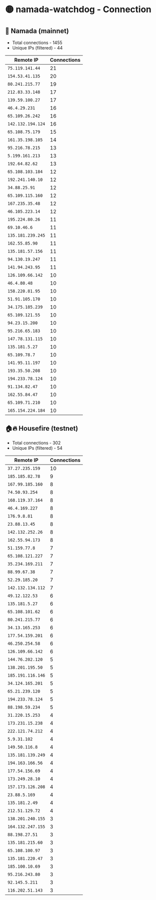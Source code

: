 # 🟡 namada-watchdog - Connection

## 🚀 Namada (mainnet)
- Total connections - 1455
- Unique IPs (filtered) - 44

| Remote IP | Connections |
|-----------|-------------|
| `75.119.141.44` | 21 |
| `154.53.41.135` | 20 |
| `80.241.215.77` | 19 |
| `212.83.33.148` | 17 |
| `139.59.100.27` | 17 |
| `46.4.29.231` | 16 |
| `65.109.26.242` | 16 |
| `142.132.194.124` | 16 |
| `65.108.75.179` | 15 |
| `161.35.198.105` | 14 |
| `95.216.78.215` | 13 |
| `5.199.161.213` | 13 |
| `192.64.82.62` | 13 |
| `65.108.103.184` | 12 |
| `192.241.140.10` | 12 |
| `34.88.25.91` | 12 |
| `65.109.115.160` | 12 |
| `167.235.35.48` | 12 |
| `46.105.223.14` | 12 |
| `195.224.80.26` | 11 |
| `69.10.46.6` | 11 |
| `135.181.239.245` | 11 |
| `162.55.85.90` | 11 |
| `135.181.57.156` | 11 |
| `94.130.19.247` | 11 |
| `141.94.243.95` | 11 |
| `126.109.66.142` | 10 |
| `46.4.80.48` | 10 |
| `158.220.81.95` | 10 |
| `51.91.105.170` | 10 |
| `34.175.185.239` | 10 |
| `65.109.121.55` | 10 |
| `94.23.15.200` | 10 |
| `95.216.65.183` | 10 |
| `147.78.131.115` | 10 |
| `135.181.5.27` | 10 |
| `65.109.78.7` | 10 |
| `141.95.11.197` | 10 |
| `193.35.50.208` | 10 |
| `194.233.78.124` | 10 |
| `91.134.82.47` | 10 |
| `162.55.84.47` | 10 |
| `65.109.71.210` | 10 |
| `165.154.224.184` | 10 |

## 🏠🔥 Housefire (testnet)

- Total connections - 302
- Unique IPs (filtered) - 54

| Remote IP | Connections |
|-----------|-------------|
| `37.27.235.159` | 10 |
| `185.185.82.78` | 9 |
| `167.99.185.160` | 8 |
| `74.50.93.254` | 8 |
| `168.119.37.164` | 8 |
| `46.4.169.227` | 8 |
| `176.9.8.81` | 8 |
| `23.88.13.45` | 8 |
| `142.132.252.26` | 8 |
| `162.55.94.173` | 8 |
| `51.159.77.8` | 7 |
| `65.108.121.227` | 7 |
| `35.234.169.211` | 7 |
| `88.99.67.38` | 7 |
| `52.29.185.20` | 7 |
| `142.132.134.112` | 7 |
| `49.12.122.53` | 6 |
| `135.181.5.27` | 6 |
| `65.108.101.62` | 6 |
| `80.241.215.77` | 6 |
| `34.13.165.253` | 6 |
| `177.54.159.201` | 6 |
| `46.250.254.58` | 6 |
| `126.109.66.142` | 6 |
| `144.76.202.120` | 5 |
| `138.201.195.50` | 5 |
| `185.191.116.146` | 5 |
| `34.124.165.201` | 5 |
| `65.21.239.120` | 5 |
| `194.233.78.124` | 5 |
| `88.198.59.234` | 5 |
| `31.220.15.253` | 4 |
| `173.231.15.238` | 4 |
| `222.121.74.212` | 4 |
| `5.9.31.102` | 4 |
| `149.50.116.8` | 4 |
| `135.181.139.249` | 4 |
| `194.163.166.56` | 4 |
| `177.54.156.69` | 4 |
| `173.249.28.10` | 4 |
| `157.173.126.208` | 4 |
| `23.88.5.169` | 4 |
| `135.181.2.49` | 4 |
| `212.51.129.72` | 4 |
| `138.201.240.155` | 3 |
| `164.132.247.155` | 3 |
| `88.198.27.51` | 3 |
| `135.181.215.60` | 3 |
| `65.108.100.97` | 3 |
| `135.181.220.47` | 3 |
| `185.100.10.69` | 3 |
| `95.216.243.80` | 3 |
| `92.145.5.211` | 3 |
| `116.202.51.143` | 3 |

